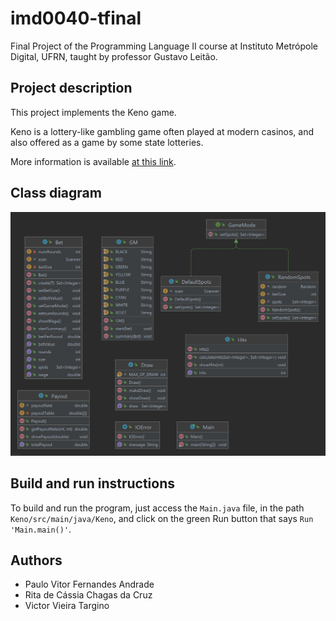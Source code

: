 # imd0040-tfinal
Final Project of the Programming Language II course at Instituto Metrópole Digital, UFRN, taught by professor Gustavo Leitão.

## Project description
This project implements the Keno game.

Keno is a lottery-like gambling game often played at modern casinos, and also offered as a game by some state lotteries. 

More information is available [at this link](https://en.wikipedia.org/wiki/Keno).

## Class diagram
![plot](./ClassDiagram.png)

## Build and run instructions
To build and run the program, just access the `Main.java` file, in the path `Keno/src/main/java/Keno`, and click on the green Run button that says `Run 'Main.main()'`.

## Authors
- Paulo Vitor Fernandes Andrade
- Rita de Cássia Chagas da Cruz
- Victor Vieira Targino
